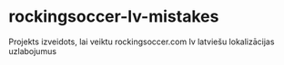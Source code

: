 # rockingsoccer-lv-mistakes
Projekts izveidots, lai veiktu rockingsoccer.com lv latviešu lokalizācijas uzlabojumus
